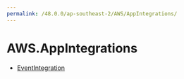 ```yaml
---
permalink: /48.0.0/ap-southeast-2/AWS/AppIntegrations/
---
```


# AWS.AppIntegrations



* [EventIntegration](EventIntegration.md)